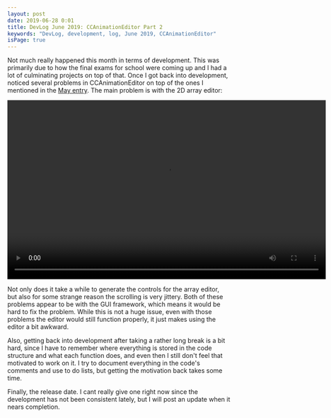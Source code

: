 ```yaml
---
layout: post
date: 2019-06-28 0:01
title: DevLog June 2019: CCAnimationEditor Part 2
keywords: "DevLog, development, log, June 2019, CCAnimationEditor"
isPage: true
---
```

Not much really happened this month in terms of development. This was primarily due to how the final exams for school were coming up and I had a lot of culminating projects on top of that. Once I got back into development, noticed several problems in CCAnimationEditor on top of the ones I mentioned in the [May entry](2019-05-27_DevLogMay2019.html). The main problem is with the 2D array editor:

<video width="720" height="405" controls>
  <source src="/videos/CCAE2DArrayEditor.mp4" type="video/mp4">
</video>

Not only does it take a while to generate the controls for the array editor, but also for some strange reason the scrolling is very jittery. Both of these problems appear to be with the GUI framework, which means it would be hard to fix the problem. While this is not a huge issue, even with those problems the editor would still function properly, it just makes using the editor a bit awkward.

Also, getting back into development after taking a rather long break is a bit hard, since I have to remember where everything is stored in the code structure and what each function does, and even then I still don't feel that motivated to work on it. I try to document everything in the code's comments and use to do lists, but getting the motivation back takes some time.

Finally, the release date. I cant really give one right now since the development has not been consistent lately, but I will post an update when it nears completion. 